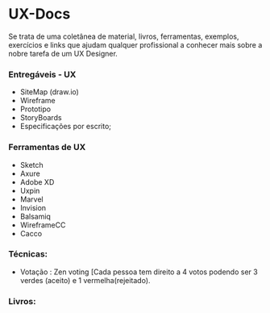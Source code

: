 # UX-Docs

Se trata de uma coletânea de material, livros, ferramentas, exemplos, exercícios e links que ajudam qualquer profissional a conhecer mais sobre a nobre tarefa de um UX Designer.


### Entregáveis - UX 

  -  SiteMap  (draw.io) 
  -  Wireframe
  -  Prototipo 
  -  StoryBoards
  -  Especificações por escrito;

### Ferramentas de UX

 -  Sketch 
 -  Axure
 -  Adobe XD
 -  Uxpin
 -  Marvel
 -  Invision
 -  Balsamiq
 - 	WireframeCC
 - 	Cacco

### Técnicas: 
 - Votação :  Zen voting [Cada pessoa tem direito a 4 votos podendo ser 3 verdes (aceito) e 1 vermelha(rejeitado).


### Livros: 

